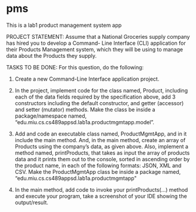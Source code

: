# pms
This is a lab1 product management system app


PROJECT STATEMENT:
Assume that a National Groceries supply company has hired you to develop a Command-
Line Interface (CLI) application for their Products Management system, which they will be
using to manage data about the Products they supply.

TASKS TO BE DONE:
For this question, do the following:
1. Create a new Command-Line Interface application project.
2. In the project, implement code for the class named, Product, including each of the data
fields required by the specification above, add 3 constructors including the default
constructor, and getter (accessor) and setter (mutator) methods. Make the class be
inside a package/namespace named,
“edu.miu.cs.cs489appsd.lab1a.productmgmtapp.model”.
3. Add and code an executable class named, ProductMgmtApp, and in it include the main
method. And, in the main method, create an array of Products using the company’s
data, as given above. Also, implement a method named, printProducts, that takes as
input the array of products data and it prints them out to the console, sorted in
ascending order by the product name, in each of the following formats: JSON, XML and
CSV.
Make the ProductMgmtApp class be inside a package named,
“edu.miu.cs.cs489appsd.lab1a.productmgmtapp"

4. In the main method, add code to invoke your printProducts(…) method and execute
your program, take a screenshot of your IDE showing the output/result.



